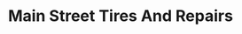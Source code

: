 ---
title: "Main Street Tires And Repairs"
url: /buffalo/main-street-tires-and-repairs/
shop: Autowerkstatt
---